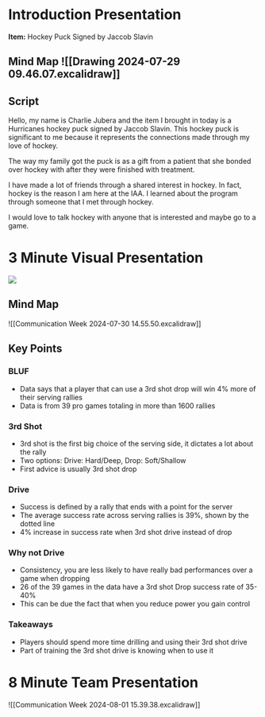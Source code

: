 # Introduction Presentation
**Item:** Hockey Puck Signed by Jaccob Slavin

## Mind Map ![[Drawing 2024-07-29 09.46.07.excalidraw]]
## Script
Hello, my name is Charlie Jubera and the item I brought in today is a Hurricanes hockey puck signed by Jaccob Slavin. This hockey puck is significant to me because it represents the connections made through my love of hockey. 

The way my family got the puck is as a gift from a patient that she bonded over hockey with after they were finished with treatment. 

I have made a lot of friends through a shared interest in hockey. In fact, hockey is the reason I am here at the IAA. I learned about the program through someone that I met through hockey.

I would love to talk hockey with anyone that is interested and maybe go to a game. 
 
# 3 Minute Visual Presentation
![](https://nolan-smyth.com/assets/Third_Shot_Success.png)
##  Mind Map
![[Communication Week 2024-07-30 14.55.50.excalidraw]]
## Key Points
### BLUF

- Data says that a player that can use a 3rd shot drop will win 4% more of their serving rallies
- Data is from 39 pro games totaling in more than 1600 rallies
### 3rd Shot
- 3rd shot is the first big choice of the serving side, it dictates a lot about the rally
- Two options: Drive: Hard/Deep, Drop: Soft/Shallow
- First advice is usually 3rd shot drop
### Drive
- Success is defined by a rally that ends with a point for the server
- The average success rate across serving rallies is 39%, shown by the dotted line
- 4% increase in success rate when 3rd shot drive instead of drop
### Why not Drive
- Consistency, you are less likely to have really bad performances over a game when dropping 
- 26 of the 39 games in the data have a 3rd shot Drop success rate of 35-40%
- This can be due the fact that when you reduce power you gain control

### Takeaways
- Players should spend more time drilling and using their 3rd shot drive
- Part of training the 3rd shot drive is knowing when to use it



# 8 Minute Team Presentation

![[Communication Week 2024-08-01 15.39.38.excalidraw]]